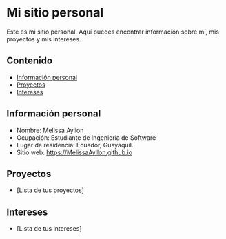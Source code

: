 # Mi sitio personal
Este es mi sitio personal. Aquí puedes encontrar información sobre mí, mis
proyectos y mis intereses.
## Contenido
* [Información personal](#información-personal)
* [Proyectos](#proyectos)
* [Intereses](#intereses)
## Información personal
* Nombre: Melissa Ayllon
* Ocupación: Estudiante de Ingeniería de Software
* Lugar de residencia: Ecuador, Guayaquil.
* Sitio web: https://MelissaAyllon.github.io
## Proyectos
* [Lista de tus proyectos]
## Intereses
* [Lista de tus intereses]
